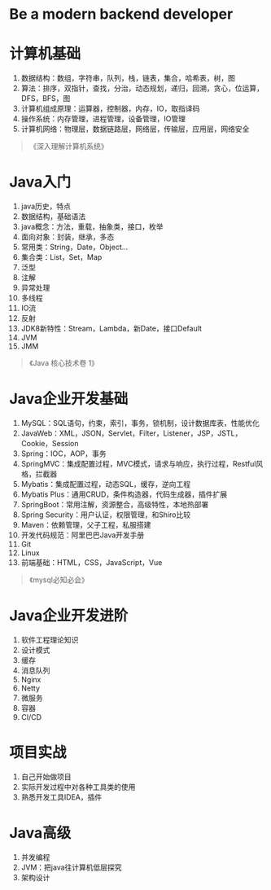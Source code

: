 # Be a modern backend developer


# 计算机基础
1. 数据结构：数组，字符串，队列，栈，链表，集合，哈希表，树，图
2. 算法：排序，双指针，查找，分治，动态规划，递归，回溯，贪心，位运算，DFS，BFS，图
3. 计算机组成原理：运算器，控制器，内存，IO，取指译码
4. 操作系统：内存管理，进程管理，设备管理，IO管理
5. 计算机网络：物理层，数据链路层，网络层，传输层，应用层，网络安全
> 《深入理解计算机系统》

# Java入门
1. java历史，特点
2. 数据结构，基础语法
3. java概念：方法，重载，抽象类，接口，枚举
4. 面向对象：封装，继承，多态
5. 常用类：String，Date，Object...
6. 集合类：List，Set，Map
7. 泛型
8. 注解
9. 异常处理
10. 多线程
11. IO流
12. 反射
13. JDK8新特性：Stream，Lambda，新Date，接口Default
14. JVM
15. JMM
> 《Java 核心技术卷 1》

# Java企业开发基础
1. MySQL：SQL语句，约束，索引，事务，锁机制，设计数据库表，性能优化
2. JavaWeb：XML，JSON，Servlet，Filter，Listener，JSP，JSTL，Cookie，Session
3. Spring：IOC，AOP，事务
4. SpringMVC：集成配置过程，MVC模式，请求与响应，执行过程，Restful风格，拦截器
5. Mybatis：集成配置过程，动态SQL，缓存，逆向工程
6. Mybatis Plus：通用CRUD，条件构造器，代码生成器，插件扩展
7. SpringBoot：常用注解，资源整合，高级特性，本地热部署
8. Spring Security：用户认证，权限管理，和Shiro比较
9. Maven：依赖管理，父子工程，私服搭建
10. 开发代码规范：阿里巴巴Java开发手册
11. Git
12. Linux
13. 前端基础：HTML，CSS，JavaScript，Vue
> 《mysql必知必会》

# Java企业开发进阶
1. 软件工程理论知识
2. 设计模式
3. 缓存
4. 消息队列
5. Nginx
6. Netty
7. 微服务
8. 容器
9. CI/CD

# 项目实战
1. 自己开始做项目
2. 实际开发过程中对各种工具类的使用
3. 熟悉开发工具IDEA，插件

# Java高级
1. 并发编程
2. JVM：把java往计算机低层探究
3. 架构设计


